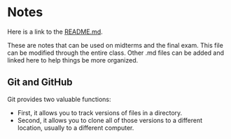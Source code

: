 # Notes
Here is a link to the <a href="README.md">README.md</a>.

These are notes that can be used on midterms and the final exam. This file can be modified through the entire class. Other .md files can be added and linked here to help things be more organized.

## Git and GitHub
Git provides two valuable functions:
- First, it allows you to track versions of files in a directory. 
- Second, it allows you to clone all of those versions to a different location, usually to a different computer.